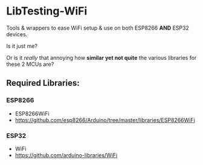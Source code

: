 # LibTesting-WiFi

Tools & wrappers to ease WiFi setup & use on both ESP8266 __AND__ ESP32 devices.

Is it just me?

Or is it _really_ that annoying how __similar yet not quite__ the various libraries for these 2 MCUs are?

## Required Libraries:

### ESP8266

* ESP8266WiFi
 * https://github.com/esp8266/Arduino/tree/master/libraries/ESP8266WiFi

### ESP32

* WiFi
 * https://github.com/arduino-libraries/WiFi

 